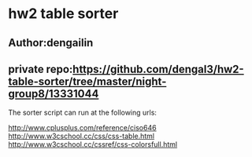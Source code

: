 hw2 table sorter
================================

Author:dengailin
---------------------------------------------------
private repo:https://github.com/dengal3/hw2-table-sorter/tree/master/night-group8/13331044
----------------------------------------------------

The sorter script can run at the following urls:<br>

http://www.cplusplus.com/reference/ciso646<br>
http://www.w3cschool.cc/css/css-table.html<br>
http://www.w3cschool.cc/cssref/css-colorsfull.html
